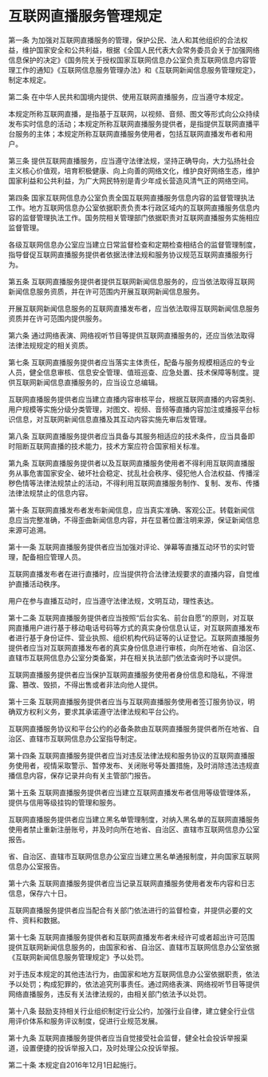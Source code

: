 # 互联网直播服务管理规定

第一条 为加强对互联网直播服务的管理，保护公民、法人和其他组织的合法权益，维护国家安全和公共利益，根据《全国人民代表大会常务委员会关于加强网络信息保护的决定》《国务院关于授权国家互联网信息办公室负责互联网信息内容管理工作的通知》《互联网信息服务管理办法》和《互联网新闻信息服务管理规定》，制定本规定。

第二条 在中华人民共和国境内提供、使用互联网直播服务，应当遵守本规定。

本规定所称互联网直播，是指基于互联网，以视频、音频、图文等形式向公众持续发布实时信息的活动；本规定所称互联网直播服务提供者，是指提供互联网直播平台服务的主体；本规定所称互联网直播服务使用者，包括互联网直播发布者和用户。

第三条 提供互联网直播服务，应当遵守法律法规，坚持正确导向，大力弘扬社会主义核心价值观，培育积极健康、向上向善的网络文化，维护良好网络生态，维护国家利益和公共利益，为广大网民特别是青少年成长营造风清气正的网络空间。

第四条 国家互联网信息办公室负责全国互联网直播服务信息内容的监督管理执法工作。地方互联网信息办公室依据职责负责本行政区域内的互联网直播服务信息内容的监督管理执法工作。国务院相关管理部门依据职责对互联网直播服务实施相应监督管理。

各级互联网信息办公室应当建立日常监督检查和定期检查相结合的监督管理制度，指导督促互联网直播服务提供者依据法律法规和服务协议规范互联网直播服务行为。

第五条 互联网直播服务提供者提供互联网新闻信息服务的，应当依法取得互联网新闻信息服务资质，并在许可范围内开展互联网新闻信息服务。

开展互联网新闻信息服务的互联网直播发布者，应当依法取得互联网新闻信息服务资质并在许可范围内提供服务。

第六条 通过网络表演、网络视听节目等提供互联网直播服务的，还应当依法取得法律法规规定的相关资质。

第七条 互联网直播服务提供者应当落实主体责任，配备与服务规模相适应的专业人员，健全信息审核、信息安全管理、值班巡查、应急处置、技术保障等制度。提供互联网新闻信息直播服务的，应当设立总编辑。

互联网直播服务提供者应当建立直播内容审核平台，根据互联网直播的内容类别、用户规模等实施分级分类管理，对图文、视频、音频等直播内容加注或播报平台标识信息，对互联网新闻信息直播及其互动内容实施先审后发管理。

第八条 互联网直播服务提供者应当具备与其服务相适应的技术条件，应当具备即时阻断互联网直播的技术能力，技术方案应符合国家相关标准。

第九条 互联网直播服务提供者以及互联网直播服务使用者不得利用互联网直播服务从事危害国家安全、破坏社会稳定、扰乱社会秩序、侵犯他人合法权益、传播淫秽色情等法律法规禁止的活动，不得利用互联网直播服务制作、复制、发布、传播法律法规禁止的信息内容。

第十条 互联网直播发布者发布新闻信息，应当真实准确、客观公正。转载新闻信息应当完整准确，不得歪曲新闻信息内容，并在显著位置注明来源，保证新闻信息来源可追溯。

第十一条 互联网直播服务提供者应当加强对评论、弹幕等直播互动环节的实时管理，配备相应管理人员。

互联网直播发布者在进行直播时，应当提供符合法律法规要求的直播内容，自觉维护直播活动秩序。

用户在参与直播互动时，应当遵守法律法规，文明互动，理性表达。

第十二条 互联网直播服务提供者应当按照“后台实名、前台自愿”的原则，对互联网直播用户进行基于移动电话号码等方式的真实身份信息认证，对互联网直播发布者进行基于身份证件、营业执照、组织机构代码证等的认证登记。互联网直播服务提供者应当对互联网直播发布者的真实身份信息进行审核，向所在地省、自治区、直辖市互联网信息办公室分类备案，并在相关执法部门依法查询时予以提供。

互联网直播服务提供者应当保护互联网直播服务使用者身份信息和隐私，不得泄露、篡改、毁损，不得出售或者非法向他人提供。

第十三条 互联网直播服务提供者应当与互联网直播服务使用者签订服务协议，明确双方权利义务，要求其承诺遵守法律法规和平台公约。

互联网直播服务协议和平台公约的必备条款由互联网直播服务提供者所在地省、自治区、直辖市互联网信息办公室指导制定。

第十四条 互联网直播服务提供者应当对违反法律法规和服务协议的互联网直播服务使用者，视情采取警示、暂停发布、关闭账号等处置措施，及时消除违法违规直播信息内容，保存记录并向有关主管部门报告。

第十五条 互联网直播服务提供者应当建立互联网直播发布者信用等级管理体系，提供与信用等级挂钩的管理和服务。

互联网直播服务提供者应当建立黑名单管理制度，对纳入黑名单的互联网直播服务使用者禁止重新注册账号，并及时向所在地省、自治区、直辖市互联网信息办公室报告。

省、自治区、直辖市互联网信息办公室应当建立黑名单通报制度，并向国家互联网信息办公室报告。

第十六条 互联网直播服务提供者应当记录互联网直播服务使用者发布内容和日志信息，保存六十日。

互联网直播服务提供者应当配合有关部门依法进行的监督检查，并提供必要的文件、资料和数据。

第十七条 互联网直播服务提供者和互联网直播发布者未经许可或者超出许可范围提供互联网新闻信息服务的，由国家和省、自治区、直辖市互联网信息办公室依据《互联网新闻信息服务管理规定》予以处罚。

对于违反本规定的其他违法行为，由国家和地方互联网信息办公室依据职责，依法予以处罚；构成犯罪的，依法追究刑事责任。通过网络表演、网络视听节目等提供网络直播服务，违反有关法律法规的，由相关部门依法予以处罚。

第十八条 鼓励支持相关行业组织制定行业公约，加强行业自律，建立健全行业信用评价体系和服务评议制度，促进行业规范发展。

第十九条 互联网直播服务提供者应当自觉接受社会监督，健全社会投诉举报渠道，设置便捷的投诉举报入口，及时处理公众投诉举报。

第二十条 本规定自2016年12月1日起施行。